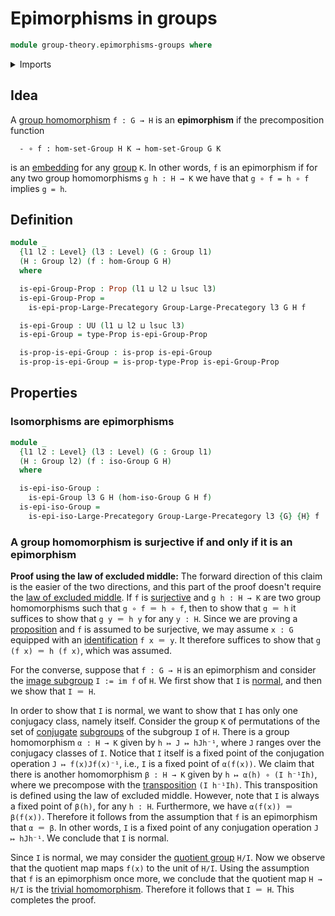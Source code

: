 # Epimorphisms in groups

```agda
module group-theory.epimorphisms-groups where
```

<details><summary>Imports</summary>

```agda
open import category-theory.epimorphisms-in-large-precategories

open import foundation.propositions
open import foundation.universe-levels

open import group-theory.groups
open import group-theory.homomorphisms-groups
open import group-theory.isomorphisms-groups
open import group-theory.precategory-of-groups
```

</details>

## Idea

A [group homomorphism](group-theory.homomorphisms-groups.md) `f : G → H` is an
**epimorphism** if the precomposition function

```text
  - ∘ f : hom-set-Group H K → hom-set-Group G K
```

is an [embedding](foundation.embeddings.md) for any
[group](group-theory.groups.md) `K`. In other words, `f` is an epimorphism if
for any two group homomorphisms `g h : H → K` we have that `g ∘ f = h ∘ f`
implies `g = h`.

## Definition

```agda
module _
  {l1 l2 : Level} (l3 : Level) (G : Group l1)
  (H : Group l2) (f : hom-Group G H)
  where

  is-epi-Group-Prop : Prop (l1 ⊔ l2 ⊔ lsuc l3)
  is-epi-Group-Prop =
    is-epi-prop-Large-Precategory Group-Large-Precategory l3 G H f

  is-epi-Group : UU (l1 ⊔ l2 ⊔ lsuc l3)
  is-epi-Group = type-Prop is-epi-Group-Prop

  is-prop-is-epi-Group : is-prop is-epi-Group
  is-prop-is-epi-Group = is-prop-type-Prop is-epi-Group-Prop
```

## Properties

### Isomorphisms are epimorphisms

```agda
module _
  {l1 l2 : Level} (l3 : Level) (G : Group l1)
  (H : Group l2) (f : iso-Group G H)
  where

  is-epi-iso-Group :
    is-epi-Group l3 G H (hom-iso-Group G H f)
  is-epi-iso-Group =
    is-epi-iso-Large-Precategory Group-Large-Precategory l3 {G} {H} f
```

### A group homomorphism is surjective if and only if it is an epimorphism

**Proof using the law of excluded middle:** The forward direction of this claim
is the easier of the two directions, and this part of the proof doesn't require
the [law of excluded middle](foundation.law-of-excluded-middle.md). If `f` is
[surjective](foundation.surjective-maps.md) and `g h : H → K` are two group
homomorphisms such that `g ∘ f ＝ h ∘ f`, then to show that `g ＝ h` it suffices
to show that `g y ＝ h y` for any `y : H`. Since we are proving a
[proposition](foundation.propositions.md) and `f` is assumed to be surjective,
we may assume `x : G` equipped with an
[identification](foundation.identity-types.md) `f x ＝ y`. It therefore suffices
to show that `g (f x) ＝ h (f x)`, which was assumed.

For the converse, suppose that `f : G → H` is an epimorphism and consider the
[image subgroup](group-theory.images-of-group-homomorphisms.md) `I := im f` of
`H`. We first show that `I` is [normal](group-theory.normal-subgroups.md), and
then we show that `I ＝ H`.

In order to show that `I` is normal, we want to show that `I` has only one
conjugacy class, namely itself. Consider the group `K` of permutations of the
set of [conjugate](group-theory.conjugation.md)
[subgroups](group-theory.subgroups.md) of the subgroup `I` of `H`. There is a
group homomorphism `α : H → K` given by `h ↦ J ↦ hJh⁻¹`, where `J` ranges over
the conjugacy classes of `I`. Notice that `I` itself is a fixed point of the
conjugation operation `J ↦ f(x)Jf(x)⁻¹`, i.e., `I` is a fixed point of
`α(f(x))`. We claim that there is another homomorphism `β : H → K` given by
`h ↦ α(h) ∘ (I h⁻¹Ih)`, where we precompose with the
[transposition](finite-group-theory.transpositions.md) `(I h⁻¹Ih)`. This
transposition is defined using the law of excluded middle. However, note that
`I` is always a fixed point of `β(h)`, for any `h : H`. Furthermore, we have
`α(f(x)) ＝ β(f(x))`. Therefore it follows from the assumption that `f` is an
epimorphism that `α ＝ β`. In other words, `I` is a fixed point of any
conjugation operation `J ↦ hJh⁻¹`. We conclude that `I` is normal.

Since `I` is normal, we may consider the
[quotient group](group-theory.quotient-groups.md) `H/I`. Now we observe that the
quotient map maps `f(x)` to the unit of `H/I`. Using the assumption that `f` is
an epimorphism once more, we conclude that the quotient map `H → H/I` is the
[trivial homomorphism](group-theory.trivial-group-homomorphisms.md). Therefore
it follows that `I ＝ H`. This completes the proof.
